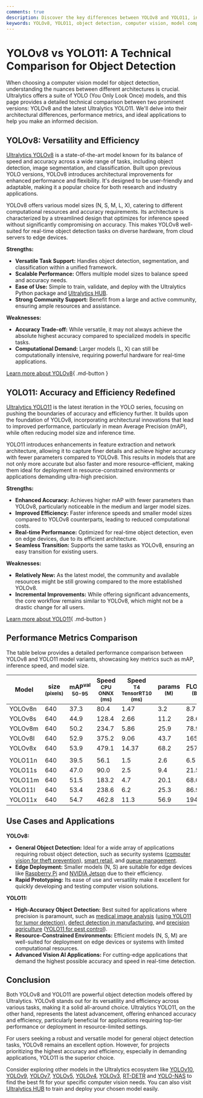 ```yaml
---
comments: true
description: Discover the key differences between YOLOv8 and YOLO11, including architecture, performance metrics, and best use cases for superior object detection.
keywords: YOLOv8, YOLO11, object detection, computer vision, model comparison, Ultralytics, YOLO models, performance metrics, machine learning
---
```


# YOLOv8 vs YOLO11: A Technical Comparison for Object Detection

When choosing a computer vision model for object detection, understanding the nuances between different architectures is crucial. Ultralytics offers a suite of YOLO (You Only Look Once) models, and this page provides a detailed technical comparison between two prominent versions: YOLOv8 and the latest Ultralytics YOLO11. We'll delve into their architectural differences, performance metrics, and ideal applications to help you make an informed decision.

<script async src="https://cdn.jsdelivr.net/npm/chart.js@3.9.1/dist/chart.min.js"></script>
<script defer src="../../javascript/benchmark.js"></script>

<canvas id="modelComparisonChart" width="1024" height="400" active-models='["YOLOv8", "YOLO11"]'></canvas>

## YOLOv8: Versatility and Efficiency

[Ultralytics YOLOv8](https://www.ultralytics.com/yolo) is a state-of-the-art model known for its balance of speed and accuracy across a wide range of tasks, including object detection, image segmentation, and classification. Built upon previous YOLO versions, YOLOv8 introduces architectural improvements for enhanced performance and flexibility. It's designed to be user-friendly and adaptable, making it a popular choice for both research and industry applications.

YOLOv8 offers various model sizes (N, S, M, L, X), catering to different computational resources and accuracy requirements. Its architecture is characterized by a streamlined design that optimizes for inference speed without significantly compromising on accuracy. This makes YOLOv8 well-suited for real-time object detection tasks on diverse hardware, from cloud servers to edge devices.

**Strengths:**

- **Versatile Task Support:** Handles object detection, segmentation, and classification within a unified framework.
- **Scalable Performance:** Offers multiple model sizes to balance speed and accuracy needs.
- **Ease of Use:** Simple to train, validate, and deploy with the Ultralytics Python package and [Ultralytics HUB](https://www.ultralytics.com/hub).
- **Strong Community Support:** Benefit from a large and active community, ensuring ample resources and assistance.

**Weaknesses:**

- **Accuracy Trade-off:** While versatile, it may not always achieve the absolute highest accuracy compared to specialized models in specific tasks.
- **Computational Demand:** Larger models (L, X) can still be computationally intensive, requiring powerful hardware for real-time applications.

[Learn more about YOLOv8](https://docs.ultralytics.com/models/yolov8/){ .md-button }

## YOLO11: Accuracy and Efficiency Redefined

[Ultralytics YOLO11](https://www.ultralytics.com/yolo) is the latest iteration in the YOLO series, focusing on pushing the boundaries of accuracy and efficiency further. It builds upon the foundation of YOLOv8, incorporating architectural innovations that lead to improved performance, particularly in mean Average Precision (mAP), while often reducing model size and inference time.

YOLO11 introduces enhancements in feature extraction and network architecture, allowing it to capture finer details and achieve higher accuracy with fewer parameters compared to YOLOv8. This results in models that are not only more accurate but also faster and more resource-efficient, making them ideal for deployment in resource-constrained environments or applications demanding ultra-high precision.

**Strengths:**

- **Enhanced Accuracy:** Achieves higher mAP with fewer parameters than YOLOv8, particularly noticeable in the medium and larger model sizes.
- **Improved Efficiency:** Faster inference speeds and smaller model sizes compared to YOLOv8 counterparts, leading to reduced computational costs.
- **Real-time Performance:** Optimized for real-time object detection, even on edge devices, due to its efficient architecture.
- **Seamless Transition:** Supports the same tasks as YOLOv8, ensuring an easy transition for existing users.

**Weaknesses:**

- **Relatively New:** As the latest model, the community and available resources might be still growing compared to the more established YOLOv8.
- **Incremental Improvements:** While offering significant advancements, the core workflow remains similar to YOLOv8, which might not be a drastic change for all users.

[Learn more about YOLO11](https://docs.ultralytics.com/models/yolo11/){ .md-button }

## Performance Metrics Comparison

The table below provides a detailed performance comparison between YOLOv8 and YOLO11 model variants, showcasing key metrics such as mAP, inference speed, and model size.

| Model   | size<br><sup>(pixels) | mAP<sup>val<br>50-95 | Speed<br><sup>CPU ONNX<br>(ms) | Speed<br><sup>T4 TensorRT10<br>(ms) | params<br><sup>(M) | FLOPs<br><sup>(B) |
| ------- | --------------------- | -------------------- | ------------------------------ | ----------------------------------- | ------------------ | ----------------- |
| YOLOv8n | 640                   | 37.3                 | 80.4                           | 1.47                                | 3.2                | 8.7               |
| YOLOv8s | 640                   | 44.9                 | 128.4                          | 2.66                                | 11.2               | 28.6              |
| YOLOv8m | 640                   | 50.2                 | 234.7                          | 5.86                                | 25.9               | 78.9              |
| YOLOv8l | 640                   | 52.9                 | 375.2                          | 9.06                                | 43.7               | 165.2             |
| YOLOv8x | 640                   | 53.9                 | 479.1                          | 14.37                               | 68.2               | 257.8             |
|         |                       |                      |                                |                                     |                    |                   |
| YOLO11n | 640                   | 39.5                 | 56.1                           | 1.5                                 | 2.6                | 6.5               |
| YOLO11s | 640                   | 47.0                 | 90.0                           | 2.5                                 | 9.4                | 21.5              |
| YOLO11m | 640                   | 51.5                 | 183.2                          | 4.7                                 | 20.1               | 68.0              |
| YOLO11l | 640                   | 53.4                 | 238.6                          | 6.2                                 | 25.3               | 86.9              |
| YOLO11x | 640                   | 54.7                 | 462.8                          | 11.3                                | 56.9               | 194.9             |

## Use Cases and Applications

**YOLOv8:**

- **General Object Detection:** Ideal for a wide array of applications requiring robust object detection, such as security systems ([computer vision for theft prevention](https://www.ultralytics.com/blog/computer-vision-for-theft-prevention-enhancing-security)), [smart retail](https://www.ultralytics.com/event/build-intelligent-stores-with-ultralytics-yolov8-and-seeed-studio), and [queue management](https://www.ultralytics.com/blog/revolutionizing-queue-management-with-ultralytics-yolov8-and-openvino).
- **Edge Deployment:** Smaller models (N, S) are suitable for edge devices like [Raspberry Pi](https://docs.ultralytics.com/guides/raspberry-pi/) and [NVIDIA Jetson](https://docs.ultralytics.com/guides/nvidia-jetson/) due to their efficiency.
- **Rapid Prototyping:** Its ease of use and versatility make it excellent for quickly developing and testing computer vision solutions.

**YOLO11:**

- **High-Accuracy Object Detection:** Best suited for applications where precision is paramount, such as [medical image analysis](https://www.ultralytics.com/glossary/medical-image-analysis) ([using YOLO11 for tumor detection](https://www.ultralytics.com/blog/using-yolo11-for-tumor-detection-in-medical-imaging)), [defect detection in manufacturing](https://www.ultralytics.com/solutions/ai-in-manufacturing), and [precision agriculture](https://www.ultralytics.com/solutions/ai-in-agriculture) ([YOLO11 for pest control](https://www.ultralytics.com/blog/leverage-ultralytics-yolo11-object-detection-for-pest-control)).
- **Resource-Constrained Environments:** Efficient models (N, S, M) are well-suited for deployment on edge devices or systems with limited computational resources.
- **Advanced Vision AI Applications:** For cutting-edge applications that demand the highest possible accuracy and speed in real-time detection.

## Conclusion

Both YOLOv8 and YOLO11 are powerful object detection models offered by Ultralytics. YOLOv8 stands out for its versatility and efficiency across various tasks, making it a solid all-around choice. Ultralytics YOLO11, on the other hand, represents the latest advancement, offering enhanced accuracy and efficiency, particularly beneficial for applications requiring top-tier performance or deployment in resource-limited settings.

For users seeking a robust and versatile model for general object detection tasks, YOLOv8 remains an excellent option. However, for projects prioritizing the highest accuracy and efficiency, especially in demanding applications, YOLO11 is the superior choice.

Consider exploring other models in the Ultralytics ecosystem like [YOLOv10](https://docs.ultralytics.com/models/yolov10/), [YOLOv9](https://docs.ultralytics.com/models/yolov9/), [YOLOv7](https://docs.ultralytics.com/models/yolov7/), [YOLOv5](https://docs.ultralytics.com/models/yolov5/), [YOLOv4](https://docs.ultralytics.com/models/yolov4/), [YOLOv3](https://docs.ultralytics.com/models/yolov3/), [RT-DETR](https://docs.ultralytics.com/models/rtdetr/) and [YOLO-NAS](https://docs.ultralytics.com/models/yolo-nas/) to find the best fit for your specific computer vision needs. You can also visit [Ultralytics HUB](https://www.ultralytics.com/hub) to train and deploy your chosen model easily.
